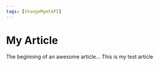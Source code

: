 ```yaml
---
tags: [ChangeMgmtAPI]
---
```


# My Article

The beginning of an awesome article...
This is my test article

